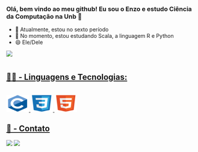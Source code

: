 ### Olá, bem vindo ao meu github! Eu sou o Enzo e estudo Ciência da Computação na Unb  👋

<!--
**enzodevs2000/enzodevs2000** is a ✨ _special_ ✨ repository because its `README.md` (this file) appears on your GitHub profile.

Here are some ideas to get you started:
-->

- 🔭 Atualmente, estou no sexto período
- 🌱 No momento, estou estudando Scala, a linguagem R e Python
- 😄 Ele/Dele

<div>
  <a href="https://github.com/enzodevs2000">
  <img height="180em" src="https://github-readme-stats.vercel.app/api?username=enzodevs2000&show_icons=true&theme=dark&include_all_commits=true&count_private=true"/>
  <!--<img height="180em" src="https://github-readme-stats.vercel.app/api/top-langs/?username=enzodevs2000&layout=compact&langs_count=7&theme=dracula"/>-->
</div>
  
  #
  
  
<div>
  <h2>👨‍💻 - Linguagens e Tecnologias:</h2> <br>
  
  <img  height="45" width="60" src="https://github.com/devicons/devicon/blob/master/icons/c/c-original.svg">
  <img  height="45" width="60" src="https://github.com/devicons/devicon/blob/master/icons/css3/css3-original.svg">
  <img  height="45" width="60" src="https://github.com/devicons/devicon/blob/master/icons/html5/html5-original.svg">
</div>
  
<div>
  <h2>📧 - Contato </h2>  
  <a href = "mailto:enzodevs2000@gmail.com"><img src="https://img.shields.io/badge/-Gmail-%23333?style=for-the-badge&logo=gmail&logoColor=white" target="_blank"></a>
  <a href="https://www.linkedin.com/in/enzo-sampaio-b77a051b1/" target="_blank"><img src="https://img.shields.io/badge/-LinkedIn-%230077B5?style=for-the-badge&logo=linkedin&logoColor=white" target="_blank"></a> 
</div>

